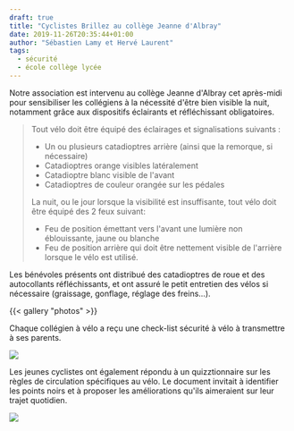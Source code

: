 ```yaml
---
draft: true
title: "Cyclistes Brillez au collège Jeanne d'Albray"
date: 2019-11-26T20:35:44+01:00
author: "Sébastien Lamy et Hervé Laurent"
tags:
  - sécurité
  - école collège lycée
---
```


Notre association est intervenu au collège Jeanne d'Albray cet après-midi pour
sensibiliser les collégiens à la nécessité d'être bien visible la nuit, notamment
grâce aux dispositifs éclairants et réfléchissant obligatoires.

> Tout vélo doit être équipé des éclairages et signalisations suivants :
> 
> * Un ou plusieurs catadioptres arrière (ainsi que la remorque, si nécessaire)
> * Catadioptres orange visibles latéralement
> * Catadioptre blanc visible de l'avant
> * Catadioptres de couleur orangée sur les pédales
>
> La nuit, ou le jour lorsque la visibilité est insuffisante, tout vélo doit être équipé des 2 feux suivant:
> 
> * Feu de position émettant vers l'avant une lumière non éblouissante, jaune ou blanche
> * Feu de position arrière qui doit être nettement visible de l'arrière lorsque le vélo est utilisé.


Les bénévoles présents ont distribué des catadioptres de roue et des 
autocollants réfléchissants, et ont assuré le petit entretien des vélos si 
nécessaire (graissage, gonflage, réglage des freins...). 

{{< gallery "photos" >}}

Chaque collégien à vélo a reçu une check-list sécurité à vélo à transmettre à ses
parents.

![](check-list-velo.jpg)

Les jeunes cyclistes ont également répondu à un quizztionnaire sur les règles de 
circulation spécifiques au vélo. Le document invitait à identifier les points
noirs et à proposer les améliorations qu'ils aimeraient sur leur trajet quotidien.

![](quizzstionnaire.jpg)